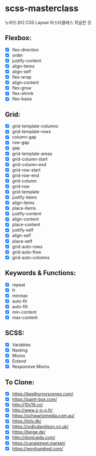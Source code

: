 # scss-masterclass
노마드코더 CSS Layout 마스터클래스 학습한 것
## Flexbox:
- [x]  flex-direction
- [x]  order
- [x]  justify-content
- [x]  align-items
- [x]  align-self
- [x]  flex-wrap
- [x]  align-content
- [x]  flex-grow
- [x]  flex-shrink
- [x]  flex-basis
## Grid:
- [x]  grid-template-columns
- [x]  grid-template-rows
- [x]  column-gap
- [x]  row-gap
- [x]  gap
- [x]  grid-template-areas
- [x]  grid-column-start
- [x]  grid-column-end
- [x]  grid-row-start
- [x]  grid-row-end
- [x]  grid-column
- [x]  grid-row
- [x]  grid-template
- [x]  justify-items
- [x]  align-items
- [x]  place-items
- [x]  justify-content
- [x]  align-content
- [x]  place-content
- [x]  justify-self
- [x]  align-self
- [x]  place-self
- [x]  grid-auto-rows
- [x]  grid-auto-flow
- [x]  grid-auto-columns
## Keywords & Functions:
- [x]  repeat
- [x]  fr
- [x]  minmax
- [x]  auto-fit
- [x]  auto-fill
- [x]  min-content
- [x]  max-content
## SCSS:
- [x]  Variables
- [x]  Nesting
- [x]  Mixins
- [x]  Extend
- [x]  Responsive Mixins
## To Clone:
- [x]  https://besthorrorscenes.com/
- [x]  https://paint-box.com/
- [x]  http://10x19.co/
- [x]  http://www.z-o-o.fr/
- [x]  https://schwartzmedia.com.au/
- [x]  https://tolv.dk/
- [x]  https://rodicdavidson.co.uk/
- [x]  https://beige.de/
- [x]  http://donicaida.com/
- [x]  https://canalstreet.market/
- [x]  https://wonhundred.com/
